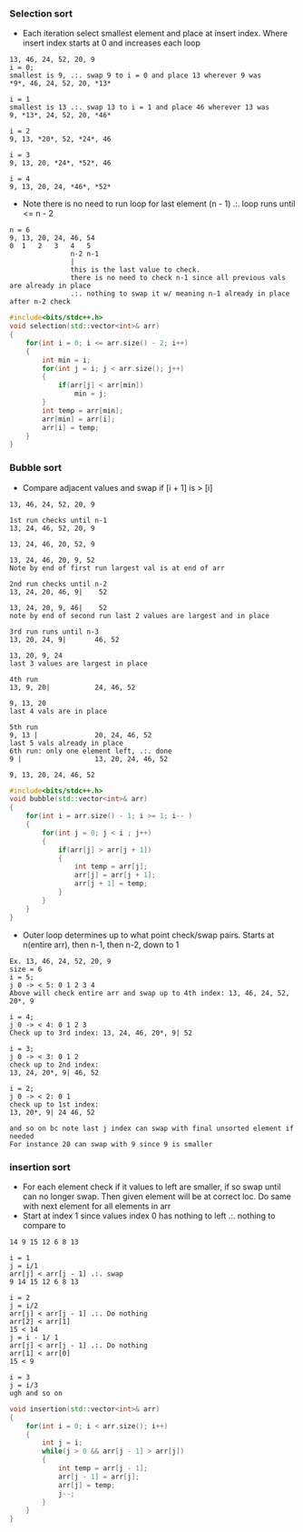 ### Selection sort
- Each iteration select smallest element and place at insert index. Where insert index
  starts at 0 and increases each loop
```
13, 46, 24, 52, 20, 9
i = 0;
smallest is 9, .:. swap 9 to i = 0 and place 13 wherever 9 was
*9*, 46, 24, 52, 20, *13*

i = 1
smallest is 13 .:. swap 13 to i = 1 and place 46 wherever 13 was
9, *13*, 24, 52, 20, *46*

i = 2
9, 13, *20*, 52, *24*, 46

i = 3
9, 13, 20, *24*, *52*, 46

i = 4
9, 13, 20, 24, *46*, *52*
```
- Note there is no need to run loop for last element (n - 1) .:. loop runs until <= n - 2
```
n = 6
9, 13, 20, 24, 46, 54
0  1   2   3   4   5
               n-2 n-1
               |
               this is the last value to check.
               there is no need to check n-1 since all previous vals are already in place
               .:. nothing to swap it w/ meaning n-1 already in place after n-2 check
```
```c++
#include<bits/stdc++.h>
void selection(std::vector<int>& arr)
{
    for(int i = 0; i <= arr.size() - 2; i++)
    {
        int min = i;
        for(int j = i; j < arr.size(); j++)
        {
            if(arr[j] < arr[min]) 
                min = j;
        }
        int temp = arr[min];
        arr[min] = arr[i];
        arr[i] = temp;
    }
}
```
### Bubble sort
- Compare adjacent values and swap if [i + 1] is > [i]
```
13, 46, 24, 52, 20, 9

1st run checks until n-1
13, 24, 46, 52, 20, 9

13, 24, 46, 20, 52, 9

13, 24, 46, 20, 9, 52
Note by end of first run largest val is at end of arr

2nd run checks until n-2
13, 24, 20, 46, 9|    52

13, 24, 20, 9, 46|    52
note by end of second run last 2 values are largest and in place

3rd run runs until n-3
13, 20, 24, 9|       46, 52

13, 20, 9, 24
last 3 values are largest in place

4th run
13, 9, 20|           24, 46, 52

9, 13, 20
last 4 vals are in place

5th run
9, 13 |              20, 24, 46, 52
last 5 vals already in place
6th run: only one element left, .:. done 
9 |                  13, 20, 24, 46, 52

9, 13, 20, 24, 46, 52
```
```c++
#include<bits/stdc++.h>
void bubble(std::vector<int>& arr)
{
    for(int i = arr.size() - 1; i >= 1; i-- )
    {
        for(int j = 0; j < i ; j++)
        {
            if(arr[j] > arr[j + 1])
            {
                int temp = arr[j];
                arr[j] = arr[j + 1];
                arr[j + 1] = temp;
            }
        }
    }
}
```
- Outer loop determines up to what point check/swap pairs. Starts at n(entire arr), 
  then n-1, then n-2,  down to 1
```
Ex. 13, 46, 24, 52, 20, 9
size = 6 
i = 5;
j 0 -> < 5: 0 1 2 3 4
Above will check entire arr and swap up to 4th index: 13, 46, 24, 52, 20*, 9

i = 4;
j 0 -> < 4: 0 1 2 3
Check up to 3rd index: 13, 24, 46, 20*, 9| 52

i = 3;
j 0 -> < 3: 0 1 2 
check up to 2nd index: 
13, 24, 20*, 9| 46, 52

i = 2;
j 0 -> < 2: 0 1
check up to 1st index:
13, 20*, 9| 24 46, 52

and so on bc note last j index can swap with final unsorted element if needed
For instance 20 can swap with 9 since 9 is smaller
```
### insertion sort
- For each element check if it values to left are smaller, if so swap until can no longer swap.
  Then given element will be at correct loc. Do same with next element for all elements in arr
- Start at index 1 since values index 0 has nothing to left .:. nothing to compare to  
```
14 9 15 12 6 8 13

i = 1
j = i/1
arr[j] < arr[j - 1] .:. swap
9 14 15 12 6 8 13

i = 2
j = i/2
arr[j] < arr[j - 1] .:. Do nothing
arr[2] < arr[1]
15 < 14
j = i - 1/ 1
arr[j] < arr[j - 1] .:. Do nothing
arr[1] < arr[0]
15 < 9 

i = 3
j = i/3
ugh and so on
```
```c++
void insertion(std::vector<int>& arr)
{
    for(int i = 0; i < arr.size(); i++)
    {
        int j = i;
        while(j > 0 && arr[j - 1] > arr[j])
        {
            int temp = arr[j - 1];
            arr[j - 1] = arr[j];
            arr[j] = temp;
            j--;
        }
    }
}
```
